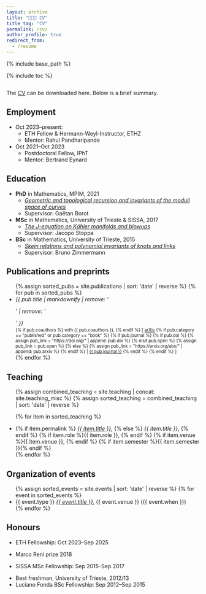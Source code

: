 ```yaml
---
layout: archive
title: "👨🏻‍🎓 CV"
title_tag: "CV"
permalink: /cv/
author_profile: true
redirect_from:
  - /resume
---
```


{% include base_path %}

<style>
/* make the CV TOC sticky */
.sidebar__right {
  position: sticky;
  top: 80px; /* adjust depending on your navbar height */
  align-self: flex-start;
  height: fit-content;
}
</style>

{% include toc %}

<div style="margin-top: 2em;"></div>


The [CV](http://agiacche.github.io/files/giacchetto_cv_en.pdf) can be downloaded here. Below is a brief summary.

Employment
------
* Oct 2023–present: 
  * ETH Fellow & Hermann-Weyl-Instructor, ETHZ
  * Mentor: Rahul Pandharipande
* Oct 2021–Oct 2023
  * Postdoctoral Fellow, IPhT
  * Mentor: Bertrand Eynard

Education
------
* **PhD** in Mathematics, MPIM, 2021
  * *[Geometric and topological recursion and invariants of the moduli space of curves](http://agiacche.github.io/files/ThesisPhD.pdf)*
  * Supervisor: Gaëtan Borot
* **MSc** in Mathematics, University of Trieste & SISSA, 2017
  * *[The J-equation on Kähler manifolds and blowups](http://agiacche.github.io/files/ThesisMSc.pdf)*
  * Supervisor: Jacopo Stoppa
* **BSc** in Mathematics, University of Trieste, 2015
  * *[Skein relations and polynomial invariants of knots and links](http://agiacche.github.io/files/ThesisBSc.pdf)*
  * Supervisor: Bruno Zimmermann

Publications and preprints
------
<ul>
  {% assign sorted_pubs = site.publications | sort: 'date' | reverse %}
  {% for pub in sorted_pubs %}
    <li>
      <em>{{ pub.title | markdownify | remove: '<p>' | remove: '</p>' }}</em><br />
      <span style="font-size: 0.8em;">
        {% if pub.coauthors %}
          with {{ pub.coauthors }}.
        {% endif %}
        [
        <a href="https://arxiv.org/abs/{{ pub.arxiv }}" target="_blank" rel="noopener">arXiv</a>
        {% if pub.category == "published" or pub.category == "book" %}
          {% if pub.journal %}
            {% if pub.doi %}
              {% assign pub_link = "https://doi.org/" | append: pub.doi %}
            {% elsif pub.open %}
              {% assign pub_link = pub.open %}
            {% else %}
              {% assign pub_link = "https://arxiv.org/abs/" | append: pub.arxiv %}
            {% endif %}
            | <a href="{{ pub_link }}" target="_blank" rel="noopener">{{ pub.journal }}</a>
          {% endif %}
        {% endif %}
        ]
      </span>
    </li>
  {% endfor %}
</ul>
  
Teaching
------
<ul>
  {% assign combined_teaching = site.teaching | concat: site.teaching_misc %}
  {% assign sorted_teaching = combined_teaching | sort: 'date' | reverse %}
  
  {% for item in sorted_teaching %}
    <li>
      {% if item.permalink %}
        <em><a href="{{ item.permalink }}">{{ item.title }}</a></em>,
      {% else %}
        <em>{{ item.title }}</em>,
      {% endif %}
      {% if item.role %}{{ item.role }}, {% endif %}
      {% if item.venue %}{{ item.venue }}, {% endif %}
      {% if item.semester %}{{ item.semester }}{% endif %}
    </li>
  {% endfor %}
</ul>
  
Organization of events
------
<ul>
  {% assign sorted_events = site.events | sort: 'date' | reverse %}
  {% for event in sorted_events %}
    <li>
      {{ event.type }} 
      <em><a href="{{ event.link }}">{{ event.title }}</a></em>, 
      {{ event.venue }} ({{ event.when }})
    </li>
  {% endfor %}
</ul>

<!--
Research stays
------
* 2024 – University of Edinburgh, University of Tokyo, University of Science and Technology of China
* 2023 – University of Trieste
* 2022 – University of Geneva, SISSA, Leiden University, Humboldt University, University of Trieste
* 2021 – Humboldt University
* 2020 – University of Melbourne
* 2019 – Centre for Quantum Mathematics
-->

Honours
------
* ETH Fellowship: Oct 2023–Sep 2025
<!-- * Oberwolfach Leibniz Graduate Students 2021 -->
* Marco Reni prize 2018
<!-- * Friulovest Bank award 2017 -->
* SISSA MSc Fellowship: Sep 2015–Sep 2017
<!-- * Friulovest Bank award 2015 -->
* Best freshman, University of Trieste, 2012/13
* Luciano Fonda BSc Fellowship: Sep 2012–Sep 2015